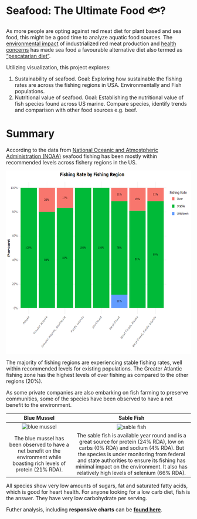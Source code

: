 # Seafood: The Ultimate Food 🐟?

As more people are opting against red meat diet for plant based and sea
food, this might be a good time to analyze aquatic food sources. The
[environmental
impact](https://www.greenpeace.org.uk/news/why-meat-is-bad-for-the-environment/#:~:text=It%20causes%20climate%20change,the%20atmosphere%2C%20accelerating%20global%20warming)
of industrialized red meat production and [health
concerns](https://www.nytimes.com/2019/09/30/health/red-meat-heart-cancer.html)
has made sea food a favourable alternative diet also termed as
[“pescatarian
diet”](https://www.medicalnewstoday.com/articles/323907#:~:text=What%20is%20a%20pescatarian%20diet%3F&text=In%20the%20pescatarian%20diet%2C%20a,and%20fish%20products%20may%20enhance).

Utilizing visualization, this project explores:

1.  Sustainability of seafood. Goal: Exploring how sustainable the fishing rates are across the fishing regions in USA. Environmentally and Fish populations.
2.  Nutritional value of seafood. Goal: Establishing the nutritional value of fish species found across US marine. Compare species, identify trends and comparison with other food sources e.g. beef.

#  Summary
According to the data from
[National Oceanic and Atmostpheric Administration
(NOAA)](https://www.fishwatch.gov/resources) seafood fishing has been mostly within recommended levels across fishery regions in the US.

<p align="center">
  
<img src="Fisheries/Fisheries_files/figure-gfm/env-1.png" style="display: block; margin: auto;" height="500" />

</p>

The majority of fishing regions are experiencing stable fishing rates,
well within recommended levels for existing populations. The Greater
Atlantic fishing zone has the highest levels of over fishing as compared
to the other regions (20%).

As some private companies are also embarking on fish farming to preserve communities, some of the species have been observed to have a net benefit to the environment. 


|                                                         Blue Mussel                                                         |                                                                                                                                                          Sable Fish                                                                                                                                                          |
| :-------------------------------------------------------------------------------------------------------------------------: | :--------------------------------------------------------------------------------------------------------------------------------------------------------------------------------------------------------------------------------------------------------------------------------------------------------------------------: |
|    <img src="https://www.fishwatch.gov/sites/default/files/blue_mussel.png" alt="blue mussel" width="600" height="150"/>    |                                                                                              <img align="center" src="https://www.fishwatch.gov/sites/default/files/sablefish.png" alt="sable fish" width="400" height="100"/>                                                                                               |
| The blue mussel has been observed to have a net benefit on the environment while boasting rich levels of protein (21% RDA). | The sable fish is available year round and is a great source for protein (24% RDA), low on carbs (0% RDA) and sodium (4% RDA). But the species is under monitoring from federal and state authorities to ensure its fishing has minimal impact on the environment. It also has relatively high levels of selenium (66% RDA). |

All species show very low amounts of sugars, fat and saturated fatty acids, which is good for heart health. For anyone looking for a low carb diet, fish is the answer. They have very low carbohydrate per serving.

Futher analysis, including **responsive charts** can be [**found here**](https://rickyboshe.github.io/projects/Fisheries.html).

